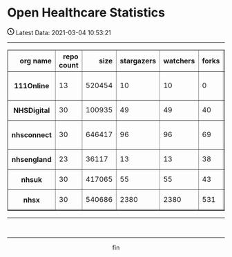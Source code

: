 <style>
table.dataframe summary {
  border: none;
  border-bottom: 1px solid #C8C8C8;
  border-collapse: collapse;
  text-align:left;
  padding: 10px;
  margin-bottom: 40px;
  font-size: 0.5em;
}
</style>

# Open Healthcare Statistics

<p><svg xmlns="http://www.w3.org/2000/svg" viewBox="0 0 16 16" width="16" height="16"><path fill-rule="evenodd" d="M1.5 8a6.5 6.5 0 1113 0 6.5 6.5 0 01-13 0zM8 0a8 8 0 100 16A8 8 0 008 0zm.5 4.75a.75.75 0 00-1.5 0v3.5a.75.75 0 00.471.696l2.5 1a.75.75 0 00.557-1.392L8.5 7.742V4.75z"></path></svg> Latest Data: 2021-03-04 10:53:21</p>

---

<table border="1" class="dataframe summary">
  <thead>
    <tr style="text-align: right;">
      <th>org name</th>
      <th>repo count</th>
      <th>size</th>
      <th>stargazers</th>
      <th>watchers</th>
      <th>forks</th>
      <th>open issues</th>
      <th>top license</th>
      <th>top language</th>
    </tr>
  </thead>
  <tbody>
    <tr>
      <th>111Online</th>
      <td>13</td>
      <td>520454</td>
      <td>10</td>
      <td>10</td>
      <td>0</td>
      <td>25</td>
      <td>Apache License 2.0</td>
      <td>C#</td>
    </tr>
    <tr>
      <th>NHSDigital</th>
      <td>30</td>
      <td>100935</td>
      <td>49</td>
      <td>49</td>
      <td>40</td>
      <td>200</td>
      <td>MIT License</td>
      <td>Python</td>
    </tr>
    <tr>
      <th>nhsconnect</th>
      <td>30</td>
      <td>646417</td>
      <td>96</td>
      <td>96</td>
      <td>69</td>
      <td>162</td>
      <td>Apache License 2.0</td>
      <td>CSS</td>
    </tr>
    <tr>
      <th>nhsengland</th>
      <td>23</td>
      <td>36117</td>
      <td>13</td>
      <td>13</td>
      <td>38</td>
      <td>79</td>
      <td>MIT License</td>
      <td>Python</td>
    </tr>
    <tr>
      <th>nhsuk</th>
      <td>30</td>
      <td>417065</td>
      <td>55</td>
      <td>55</td>
      <td>43</td>
      <td>58</td>
      <td>MIT License</td>
      <td>HTML</td>
    </tr>
    <tr>
      <th>nhsx</th>
      <td>30</td>
      <td>540686</td>
      <td>2380</td>
      <td>2380</td>
      <td>531</td>
      <td>82</td>
      <td>MIT License</td>
      <td>Python</td>
    </tr>
  </tbody>
</table>

---

<!--
## [NHSX](https://github.com/nhsx)

#### Logo

<img src="https://avatars.githubusercontent.com/u/47388472?v=4" width="50"/>

### Open Repos

<div id="NHSX"></div>
<script>
    fetch('github_api/nhsx_repos.json')
        .then(function (response) {
            return response.json();
        })
        .then(function (data) {
            appendData(data);
        })
        .catch(function (err) {
            console.log('error: ' + err);
        });
    function appendData(data) {
        var mainContainer = document.getElementById("NHSX");
        for (var i = 0; i < data.length; i++) {
            var div = document.createElement("div");
            div.innerHTML = data[i].name;
            mainContainer.appendChild(div);
        }
    }
</script>-->
<br/>

---

<center>fin</center>

